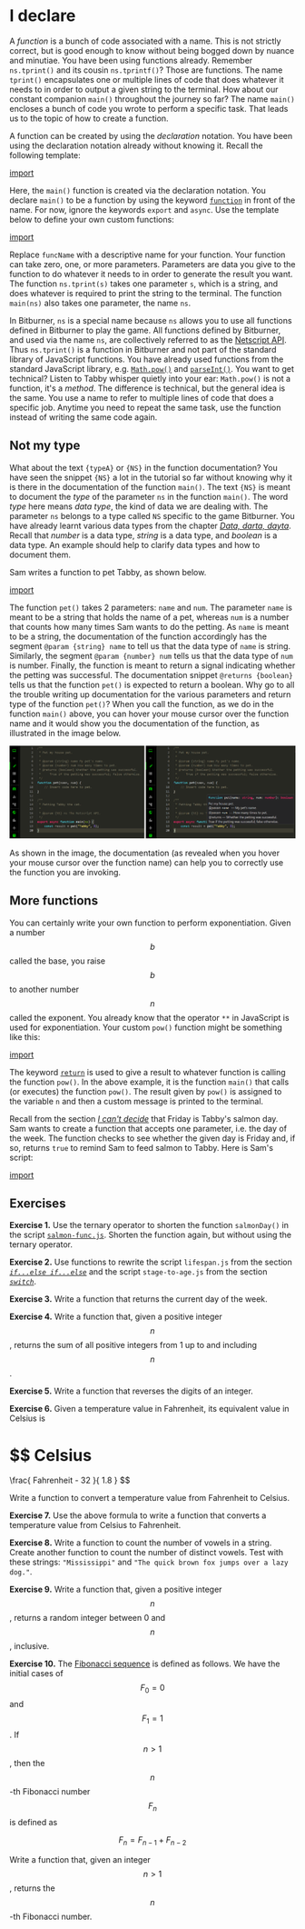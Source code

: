 # I declare

A _function_ is a bunch of code associated with a name. This is not strictly
correct, but is good enough to know without being bogged down by nuance and
minutiae. You have been using functions already. Remember `ns.tprint()` and its
cousin `ns.tprintf()`? Those are functions. The name `tprint()` encapsulates one
or multiple lines of code that does whatever it needs to in order to output a
given string to the terminal. How about our constant companion `main()`
throughout the journey so far? The name `main()` encloses a bunch of code you
wrote to perform a specific task. That leads us to the topic of how to create a
function.

A function can be created by using the _declaration_ notation. You have been
using the declaration notation already without knowing it. Recall the following
template:

[import](../hello/code/template.js)

Here, the `main()` function is created via the declaration notation. You declare
`main()` to be a function by using the keyword
[`function`](https://developer.mozilla.org/en-US/docs/Web/JavaScript/Reference/Statements/function)
in front of the name. For now, ignore the keywords `export` and `async`. Use the
template below to define your own custom functions:

[import](code/func-template.js)

Replace `funcName` with a descriptive name for your function. Your function can
take zero, one, or more parameters. Parameters are data you give to the function
to do whatever it needs to in order to generate the result you want. The
function `ns.tprint(s)` takes one parameter `s`, which is a string, and does
whatever is required to print the string to the terminal. The function
`main(ns)` also takes one parameter, the name `ns`.

In Bitburner, `ns` is a special name because `ns` allows you to use all
functions defined in Bitburner to play the game. All functions defined by
Bitburner, and used via the name `ns`, are collectively referred to as the
[Netscript API](https://github.com/bitburner-official/bitburner-src/blob/stable/markdown/bitburner.ns.md).
Thus `ns.tprint()` is a function in Bitburner and not part of the standard
library of JavaScript functions. You have already used functions from the
standard JavaScript library, e.g.
[`Math.pow()`](https://developer.mozilla.org/en-US/docs/Web/JavaScript/Reference/Global_Objects/Math/pow)
and
[`parseInt()`](https://developer.mozilla.org/en-US/docs/Web/JavaScript/Reference/Global_Objects/parseInt).
You want to get technical? Listen to Tabby whisper quietly into your ear:
`Math.pow()` is not a function, it's a _method_. The difference is technical,
but the general idea is the same. You use a name to refer to multiple lines of
code that does a specific job. Anytime you need to repeat the same task, use the
function instead of writing the same code again.

<!-- ====================================================================== -->

## Not my type

What about the text `{typeA}` or `{NS}` in the function documentation? You have
seen the snippet `{NS}` a lot in the tutorial so far without knowing why it is
there in the documentation of the function `main()`. The text `{NS}` is meant to
document the _type_ of the parameter `ns` in the function `main()`. The word
_type_ here means _data type_, the kind of data we are dealing with. The
parameter `ns` belongs to a type called `NS` specific to the game Bitburner. You
have already learnt various data types from the chapter
[_Data, darta, dayta_](../data/README.md). Recall that _number_ is a data type,
_string_ is a data type, and _boolean_ is a data type. An example should help to
clarify data types and how to document them.

Sam writes a function to pet Tabby, as shown below.

[import](code/pet-tabby.js)

The function `pet()` takes 2 parameters: `name` and `num`. The parameter `name`
is meant to be a string that holds the name of a pet, whereas `num` is a number
that counts how many times Sam wants to do the petting. As `name` is meant to be
a string, the documentation of the function accordingly has the segment
`@param {string} name` to tell us that the data type of `name` is string.
Similarly, the segment `@param {number} num` tells us that the data type of
`num` is number. Finally, the function is meant to return a signal indicating
whether the petting was successful. The documentation snippet
`@returns {boolean}` tells us that the function `pet()` is expected to return a
boolean. Why go to all the trouble writing up documentation for the various
parameters and return type of the function `pet()`? When you call the function,
as we do in the function `main()` above, you can hover your mouse cursor over
the function name and it would show you the documentation of the function, as
illustrated in the image below.

![Doc string](../../image/function/doc.png "Doc string")

As shown in the image, the documentation (as revealed when you hover your mouse
cursor over the function name) can help you to correctly use the function you
are invoking.

<!-- ====================================================================== -->

## More functions

You can certainly write your own function to perform exponentiation. Given a
number $$b$$ called the base, you raise $$b$$ to another number $$n$$ called the
exponent. You already know that the operator `**` in JavaScript is used for
exponentiation. Your custom `pow()` function might be something like this:

[import](code/my-pow.js)

The keyword
[`return`](https://developer.mozilla.org/en-US/docs/Web/JavaScript/Reference/Statements/return)
is used to give a result to whatever function is calling the function `pow()`.
In the above example, it is the function `main()` that calls (or executes) the
function `pow()`. The result given by `pow()` is assigned to the variable `n`
and then a custom message is printed to the terminal.

Recall from the section [_I can't decide_](../decide/conditional.md) that Friday
is Tabby's salmon day. Sam wants to create a function that accepts one
parameter, i.e. the day of the week. The function checks to see whether the
given day is Friday and, if so, returns `true` to remind Sam to feed salmon to
Tabby. Here is Sam's script:

[import](code/salmon-func.js)

<!-- ====================================================================== -->

## Exercises

**Exercise 1.** Use the ternary operator to shorten the function `salmonDay()`
in the script [`salmon-func.js`](code/salmon-func.js). Shorten the function
again, but without using the ternary operator.

**Exercise 2.** Use functions to rewrite the script `lifespan.js` from the
section [_`if...else if...else`_](../decide/choice.md#ifelse-ifelse) and the
script `stage-to-age.js` from the section
[_`switch`_](../decide/choice.md#switch).

**Exercise 3.** Write a function that returns the current day of the week.

**Exercise 4.** Write a function that, given a positive integer $$n$$, returns
the sum of all positive integers from 1 up to and including $$n$$.

**Exercise 5.** Write a function that reverses the digits of an integer.

**Exercise 6.** Given a temperature value in Fahrenheit, its equivalent value in
Celsius is

$$
Celsius
=
\frac{
  Fahrenheit - 32
}{
  1.8
}
$$

Write a function to convert a temperature value from Fahrenheit to Celsius.

**Exercise 7.** Use the above formula to write a function that converts a
temperature value from Celsius to Fahrenheit.

**Exercise 8.** Write a function to count the number of vowels in a string.
Create another function to count the number of distinct vowels. Test with these
strings: `"Mississippi"` and `"The quick brown fox jumps over a lazy dog."`.

**Exercise 9.** Write a function that, given a positive integer $$n$$, returns a
random integer between 0 and $$n$$, inclusive.

**Exercise 10.** The
[Fibonacci sequence](https://en.wikipedia.org/wiki/Fibonacci_sequence) is
defined as follows. We have the initial cases of $$F_0 = 0$$ and $$F_1 = 1$$. If
$$n > 1$$, then the $$n$$-th Fibonacci number $$F_n$$ is defined as

$$
F_n = F_{n-1} + F_{n-2}
$$

Write a function that, given an integer $$n > 1$$, returns the $$n$$-th
Fibonacci number.
